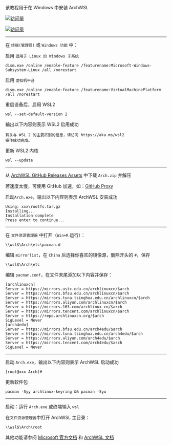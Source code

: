 该教程用于在 Windows 中安装 ArchWSL

[![访问量](https://visitor-badge.glitch.me/badge?page_id=TimeRainStarSky.ArchWSL&right_color=red&left_text=访%20问%20量)](https://github.com/yuk7/ArchWSL)

[![访问量](https://profile-counter.glitch.me/TimeRainStarSky-ArchWSL/count.svg)](https://github.com/yuk7/ArchWSL)

---

在 `终端(管理员)` 或 `Windows 功能` 中：

启用 `适用于 Linux 的 Windows 子系统`

```
dism.exe /online /enable-feature /featurename:Microsoft-Windows-Subsystem-Linux /all /norestart
```

启用 `虚拟机平台`

```
dism.exe /online /enable-feature /featurename:VirtualMachinePlatform /all /norestart
```

重启设备后，启用 WSL2

```
wsl --set-default-version 2
```

输出以下内容则表示 WSL2 启用成功

```
有关与 WSL 2 的主要区别的信息，请访问 https://aka.ms/wsl2
操作成功完成。
```

更新 WSL2 内核

```
wsl --update
```

---

从 [ArchWSL GitHub Releases Assets](https://github.com/yuk7/ArchWSL/releases/latest) 中下载 `Arch.zip` 并解压

若速度太慢，可使用 GitHub 加速，如：[GitHub Proxy](https://ghproxy.com)

启动`Arch.exe`，输出以下内容则表示 ArchWSL 安装成功

```
Using: xxx\rootfs.tar.gz
Installing...
Installation complete
Press enter to continue...
```

---

在 `文件资源管理器` 中打开（`Win+R` 运行）：

```
\\wsl$\Arch\etc\pacman.d
```

编辑 `mirrorlist`，在 `China` 后选择你喜欢的镜像源，删除开头的 `#`，保存

```
\\wsl$\Arch\etc
```

编辑 `pacman.conf`，在文件末尾添加以下内容并保存：

```
[archlinuxcn]
Server = https://mirrors.ustc.edu.cn/archlinuxcn/$arch
Server = https://mirrors.bfsu.edu.cn/archlinuxcn/$arch
Server = https://mirrors.tuna.tsinghua.edu.cn/archlinuxcn/$arch
Server = https://mirrors.aliyun.com/archlinuxcn/$arch
Server = https://mirrors.163.com/archlinux-cn/$arch
Server = https://mirrors.tencent.com/archlinuxcn/$arch
Server = https://repo.archlinuxcn.org/$arch
SigLevel = Never
[arch4edu]
Server = https://mirrors.bfsu.edu.cn/arch4edu/$arch
Server = https://mirrors.tuna.tsinghua.edu.cn/arch4edu/$arch
Server = https://mirrors.aliyun.com/arch4edu/$arch
Server = https://mirrors.tencent.com/arch4edu/$arch
SigLevel = Never
```

---

启动 `Arch.exe`，输出以下内容则表示 ArchWSL 启动成功

```
[root@xxx Arch]#
```

更新软件包

```
pacman -Syy archlinux-keyring && pacman -Syu
```

---

启动：运行 `Arch.exe` 或终端输入 `wsl`

在`文件资源管理器`中打开 ArchWSL 主目录：

```
\\wsl$\Arch\root
```

其他功能请参阅 [Microsoft 官方文档](https://docs.microsoft.com/zh-cn/windows/wsl) 和 [ArchWSL 文档](https://github.com/yuk7/ArchWSL/blob/master/i18n/README_zh-cn.md)
